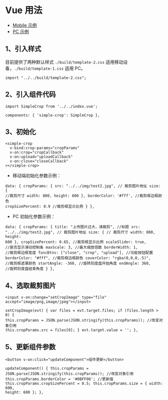 # Vue 用法

- [Mobile 示例](https://newbieyoung.github.io/Simple-Crop/examples/vue/test-2.html)
- [PC 示例](https://newbieyoung.github.io/Simple-Crop/examples/vue/test-1.html)

## 1、引入样式

目前提供了两种默认样式 `./build/template-2.css` 适用移动设备，`./build/template-1.css` 适用 PC。

```vue
import "../../build/template-2.css";
```

## 2、引入组件代码

```vue
import SimpleCrop from '../../index.vue';
```

```vue
components: { 'simple-crop': SimpleCrop },
```

## 3、初始化

```vue
<simple-crop
  v-bind:crop-params="cropParams"
  v-on:crop="cropCallback"
  v-on:upload="uploadCallback"
  v-on:close="closeCallback"
></simple-crop>
```

- 移动端初始化参数示例：

```vue
data: { cropParams: { src: "../../img/test2.jpg", // 裁剪图片地址 size: {
//裁剪尺寸 width: 800, height: 600 }, borderColor: '#fff', //裁剪框边框颜色
cropSizePercent: 0.9 //裁剪框显示比例 } },
```

- PC 初始化参数示例：

```vue
data: { cropParams: { title: "上传图片过大，请裁剪", //标题 src:
"../../img/test2.jpg", // 裁剪图片地址 size: { // 裁剪尺寸 width: 800, height:
600 }, cropSizePercent: 0.65, //裁剪框显示比例 scaleSlider: true,
//是否显示滑动控制条 maxScale: 3, //最大缩放倍数 borderWidth: 1,
//裁剪框边框宽度 funcBtns: ["close", "crop", "upload"], //功能按钮配置
borderColor: "#fff", //裁剪框边框颜色 coverColor: "rgba(0,0,0,.5)",
//裁剪框遮罩颜色 startAngle: -360, //旋转刻度盘开始角度 endAngle: 360,
//旋转刻度盘结束角度 } },
```

## 4、选取裁剪图片

```vue
<input v-on:change="setCropImage" type="file" accept="image/png,image/jpeg"></input>
```

```vue
setCropImage(evt) { var files = evt.target.files; if (files.length > 0) {
this.cropParams = JSON.parse(JSON.stringify(this.cropParams)); //改变对象引用
this.cropParams.src = files[0]; } evt.target.value = ''; },
```

## 5、更新组件参数

```vue
<button v-on:click="updateComponent">组件更新</button>
```

```vue
updateComponent() { this.cropParams =
JSON.parse(JSON.stringify(this.cropParams)); //改变对象引用
this.cropParams.borderColor = '#0BFF00'; //更新值
this.cropParams.cropSizePercent = 0.5; this.cropParams.size = { width: 600,
height: 600 }; },
```
